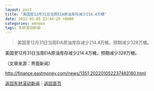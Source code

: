 ```yaml
---
layout: post
title: "美国至12月31日当周EIA原油库存减少214.4万桶"
date: 2022-01-05 23:44:20 +0800
categories: emnews
tags: 东财滚动新闻
---
```

> 美国至12月31日当周EIA原油库存减少214.4万桶，预期减少328万桶。

<p>美国至12月31日当周EIA原油库存减少214.4万桶，预期减少328万桶。</p><p class="em_media">（文章来源：界面新闻）</p>

<http://finance.eastmoney.com/news/1351,202201052237483180.html>

[返回东财滚动新闻](//finews.withounder.com/emnews/)｜[返回首页](//finews.withounder.com/)